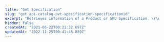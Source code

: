 ```yaml
---
title: "Get Specification"
slug: "get_api-catalog-pvt-specification-specificationid"
excerpt: "Retrieves information of a Product or SKU Specification. \r\n## Response body example\r\n\r\n```json\r\n{\r\n    \"Id\": 88,\r\n    \"FieldTypeId\": 1,\r\n    \"CategoryId\": 4,\r\n    \"FieldGroupId\": 20,\r\n    \"Name\": \"Material\",\r\n    \"Description\": \"Composition of the product.\",\r\n    \"Position\": 1,\r\n    \"IsFilter\": true,\r\n    \"IsRequired\": true,\r\n    \"IsOnProductDetails\": false,\r\n    \"IsStockKeepingUnit\": false,\r\n    \"IsWizard\": false,\r\n    \"IsActive\": true,\r\n    \"IsTopMenuLinkActive\": false,\r\n    \"IsSideMenuLinkActive\": true,\r\n    \"DefaultValue\": \"Cotton\"\r\n}\r\n```"
hidden: false
createdAt: "2021-06-22T00:21:32.697Z"
updatedAt: "2022-11-25T00:41:48.889Z"
---
```


